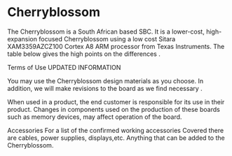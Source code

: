 # Cherryblossom

The Cherryblossom is a South African based SBC. It is a lower-cost, high-expansion focused Cherryblossom using a low cost Sitara XAM3359AZCZ100 Cortex A8 ARM processor from Texas Instruments.  The table below gives the high points on the differences .

Terms of Use
UPDATED INFORMATION

You may use the Cherryblossom design materials as you choose. 
In addition, we will make revisions to the board as we find necessary . 

When used in a product, the end customer is responsible for its use in their product. 
Changes in components used on the production of these boards such as memory devices, may affect operation of the board.

Accessories
For a list of the confirmed working accessories 
Covered there are cables, power supplies, displays,etc. Anything that can be added to the Cherryblossom.
